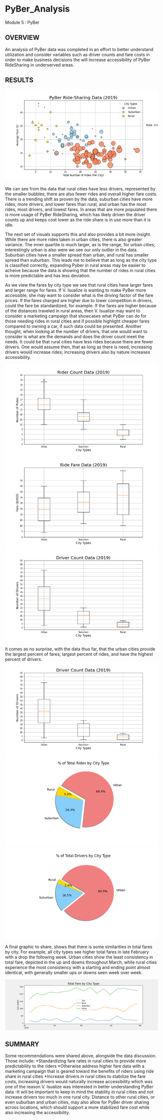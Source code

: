 # PyBer_Analysis
Module 5 : PyBer


## OVERVIEW
An analysis of PyBer data was completed in an effort to better understand utilization and consider variables such as driver counts and fare costs in order to make business decisions the will increase accessibility of PyBer RideSharing in underserved areas. 

## RESULTS

![fig1](https://github.com/RachelRautenberg/PyBer_Analysis/blob/main/analysis/Fig1.png)

We can see from the data that rural cities have less drivers, represented by the smaller bubbles; there are also fewer rides and overall higher fare costs. There is a trending shift as proven by the data, suburban cities have more rides, more drivers, and lower fares than rural, and urban has the most rides, most drivers, and lowest fares.  In areas that are more populated there is more usage of PyBer RideSharing, which has likely driven the driver counts up and keeps cost lower as the ride share is in use more than it is idle. 

The next set of visuals supports this and also provides a bit more insight.  While there are more rides taken in urban cities, there is also greater variance.  The inner quartile is much larger, as is the range, for urban cities; interestingly urban is also were we see our only outlier in the data.  Suburban cities have a smaller spread than urban, and rural has smaller spread than suburban.  This leads me to believe that as long as the city type is classified correctly, expanding Pyber in rural areas may be easier to acheive because the data is showing that the number of rides in rural cities is more predictable and has less deviation.

As we view the fares by city type we see that rural cities have larger fares and larger range for fares.  If V. Isualize is wanting to make PyBer more accessible, she may want to consider what is the driving factor of the fare prices.  If the fares charged are higher due to lower competition in drivers, could the fare be standardized, for example.  If the fares are higher because of the distances traveled in rural areas, then V. Isualize may want to consider a marketing campaign that showcases what PyBer can do for those needing rides in rural cities and if possible highlight cheaper fares compared to owning a car, if such data could be presented. Another thought, when looking at the number of drivers, that one would want to consider is what are the demands and does the driver count meet the needs.  It could be that rural cities have less rides because there are fewer drivers. One would assume then, that as long as there is need, increasing drivers would increase rides; increasing drivers also by nature increases accessibility. 

![fig2](https://github.com/RachelRautenberg/PyBer_Analysis/blob/main/analysis/Fig2.png) ![fig3](https://github.com/RachelRautenberg/PyBer_Analysis/blob/main/analysis/Fig3.png) ![fig4](https://github.com/RachelRautenberg/PyBer_Analysis/blob/main/analysis/Fig4.png)

It comes as no surprise, with the data thus far, that the urban cities provide the largest percent of fares, largest percent of rides, and have the highest percent of drivers. 
![fig5](https://github.com/RachelRautenberg/PyBer_Analysis/blob/main/analysis/Fig4.png) ![fig6](https://github.com/RachelRautenberg/PyBer_Analysis/blob/main/analysis/Fig6.png) ![fig7](https://github.com/RachelRautenberg/PyBer_Analysis/blob/main/analysis/Fig7.png)

A final graphic to share, shows that there is some similarities in total fares by city. For example, all city types see higher total fares in late February with a drop the following week.  Urban cities show the least consistency in total fare, depicted in the up and downs throughout March, while rural cities experience the most consistency with a starting and ending point almost identical, with generally smaller ups or downs seen week over week. 

![summary](https://github.com/RachelRautenberg/PyBer_Analysis/blob/main/analysis/Pyber_fare_summary.png)

## SUMMARY
Some recommendations were shared above, alongside the data discussion. Those include:
*Standardizing fare rates in rural cities to provide more predictability to the riders
*Otherwise address higher fare data with a marketing campaign that is geared toward the benefits of riders using ride share in rural cities
*Increase drivers in rural cities to stabilize the fare costs, increasing drivers would naturally increase accessibility which was one of the reason V. Isualize was interested in better understanding PyBer data
     -It will be important to keep in mind the stability in rural cities and not increase drivers too much in one rural city.  Distance to other rural cities, or even suburban and urban cities, may also allow for PyBer driver sharing across locations, which should support a more stabilized fare cost while also increasing the accessibility. 
